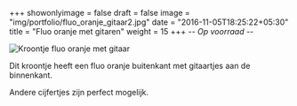 +++
showonlyimage = false
draft = false
image = "img/portfolio/fluo_oranje_gitaar2.jpg"
date = "2016-11-05T18:25:22+05:30"
title = "Fluo oranje met gitaren"
weight = 15
+++
*-- Op voorraad --*
<!--more-->
![Kroontje fluo oranje met gitaar][1]

Dit kroontje heeft een fluo oranje buitenkant met gitaartjes aan de binnenkant.

Andere cijfertjes zijn perfect mogelijk.

[1]: /img/portfolio/fluo_oranje_gitaar2.jpg
